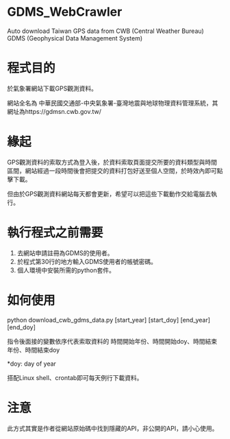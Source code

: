 # GDMS_WebCrawler
Auto download Taiwan GPS data from CWB (Central Weather Bureau) GDMS (Geophysical Data Management System)

# 程式目的
於氣象署網站下載GPS觀測資料。

網站全名為 中華民國交通部-中央氣象署-臺灣地震與地球物理資料管理系統，其網址為https://gdmsn.cwb.gov.tw/

# 緣起
GPS觀測資料的索取方式為登入後，於資料索取頁面提交所要的資料類型與時間區間，網站經過一段時間後會把提交的資料打包好送至個人空間，於時效內即可點擊下載。

但由於GPS觀測資料網站每天都會更新，希望可以把這些下載動作交給電腦去執行。

# 執行程式之前需要
1. 去網站申請註冊為GDMS的使用者。
2. 於程式第30行的地方輸入GDMS使用者的帳號密碼。
3. 個人環境中安裝所需的python套件。

# 如何使用
python download_cwb_gdms_data.py [start_year] [start_doy] [end_year] [end_doy]


指令後面接的變數依序代表索取資料的 時間開始年份、時間開始doy、時間結束年份、時間結束doy

*doy: day of year

搭配Linux shell、crontab即可每天例行下載資料。

# 注意
此方式其實是作者從網站原始碼中找到隱藏的API，非公開的API，請小心使用。
